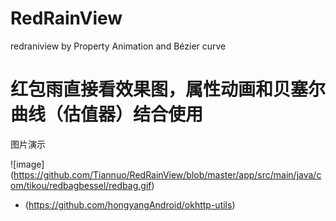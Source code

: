# RedRainView
redraniview by Property Animation and Bézier curve

# 红包雨直接看效果图，属性动画和贝塞尔曲线（估值器）结合使用
图片演示

![image] (https://github.com/Tiannuo/RedRainView/blob/master/app/src/main/java/com/tikou/redbagbessel/redbag.gif)

* (https://github.com/hongyangAndroid/okhttp-utils)  


